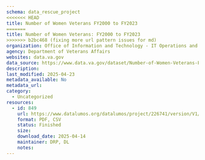 ```yaml
---
schema: data_rescue_project 
<<<<<<< HEAD
title: Number of Women Veterans FY2000 to FY2023
=======
title: Number of Women Veterans: FY2000 to FY2023
>>>>>>> b2bc468 (fixing more url pattern issues for md)
organization: Office of Information and Technology - IT Operations and Services (ITOPS)
agency: Department of Veterans Affairs
websites: data.va.gov
data_source: https://www.data.va.gov/dataset/Number-of-Women-Veterans-FY2000-to-FY2023/v29f-w6nk
description: 
last_modified: 2025-04-23
metadata_available: No
metadata_url: 
category:
  - Uncategorized
resources:
  - id: 849
    url: https://www.datalumos.org/datalumos/project/226741/version/V1/view
    format: PDF, CSV
    status: Finished
    size: 
    download_date: 2025-04-14
    maintainer: DRP, DL
    notes: 
---
```

